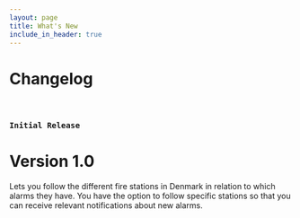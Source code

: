 ```yaml
---
layout: page
title: What's New
include_in_header: true
---
```


# Changelog

<br>

### `Initial Release`
# **Version 1.0**
Lets you follow the different fire stations in Denmark in relation to which alarms they have. You have the option to follow specific stations so that you can receive relevant notifications about new alarms.

<br>
